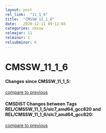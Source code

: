 ```yaml
---
layout: post
rel_link:  "11_1_6"
title:  "CMSSW_11_1_6"
date:   2020-12-11 09:12:03
categories: cmssw
relmajor: 11
relminor: 1
relsubminor: 6
---
```


# CMSSW_11_1_6
#### Changes since CMSSW_11_1_5:
[compare to previous](https://github.com/cms-sw/cmssw/compare/CMSSW_11_1_5...CMSSW_11_1_6)



#### CMSDIST Changes between Tags REL/CMSSW_11_1_5/slc7_amd64_gcc820 and REL/CMSSW_11_1_6/slc7_amd64_gcc820:
[compare to previous](https://github.com/cms-sw/cmsdist/compare/REL/CMSSW_11_1_5/slc7_amd64_gcc820...REL/CMSSW_11_1_6/slc7_amd64_gcc820)



